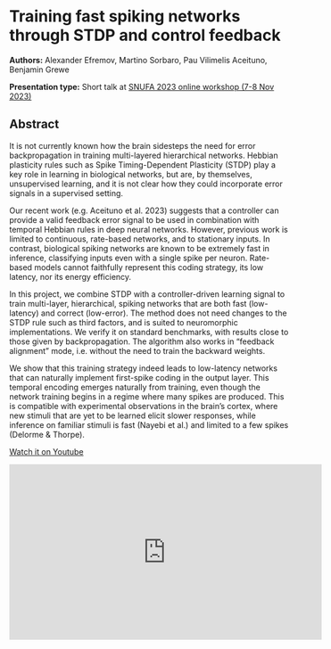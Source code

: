 # Training fast spiking networks through STDP and control feedback

**Authors:** Alexander Efremov, Martino Sorbaro, Pau Vilimelis Aceituno, Benjamin Grewe

**Presentation type:** Short talk at [SNUFA 2023 online workshop (7-8 Nov 2023)](https://snufa.net/2023)

## Abstract

It is not currently known how the brain sidesteps the need for error backpropagation in training multi-layered hierarchical networks. Hebbian plasticity rules such as Spike Timing-Dependent Plasticity (STDP) play a key role in learning in biological networks, but are, by themselves, unsupervised learning, and it is not clear how they could incorporate error signals in a supervised setting.

Our recent work (e.g. Aceituno et al. 2023) suggests that a controller can provide a valid feedback error signal to be used in combination with temporal Hebbian rules in deep neural networks. However, previous work is limited to continuous, rate-based networks, and to stationary inputs. In contrast, biological spiking networks are known to be extremely fast in inference, classifying inputs even with a single spike per neuron. Rate-based models cannot faithfully represent this coding strategy, its low latency, nor its energy efficiency.

In this project, we combine STDP with a controller-driven learning signal to train multi-layer, hierarchical, spiking networks that are both fast (low-latency) and correct (low-error). The method does not need changes to the STDP rule such as third factors, and is suited to neuromorphic implementations. We verify it on standard benchmarks, with results close to those given by backpropagation. The algorithm also works in “feedback alignment” mode, i.e. without the need to train the backward weights.

We show that this training strategy indeed leads to low-latency networks that can naturally implement first-spike coding in the output layer. This temporal encoding emerges naturally from training, even though the network training begins in a regime where many spikes are produced. This is compatible with experimental observations in the brain’s cortex, where new stimuli that are yet to be learned elicit slower responses, while inference on familiar stimuli is fast (Nayebi et al.) and limited to a few spikes (Delorme & Thorpe).

[Watch it on Youtube](https://youtu.be/SZsATr3-b0I?si=t1FiD5TTBDMr39Ro)

<iframe width="560" height="315" src="https://www.youtube-nocookie.com/embed/SZsATr3-b0I?si=t1FiD5TTBDMr39Ro" title="YouTube video player" frameborder="0" allow="accelerometer; autoplay; clipboard-write; encrypted-media; gyroscope; picture-in-picture; web-share" allowfullscreen></iframe>